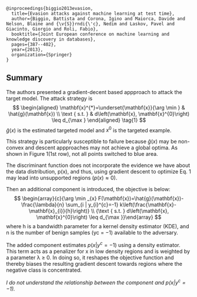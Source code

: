 ```
@inproceedings{biggio2013evasion,
  title={Evasion attacks against machine learning at test time},
  author={Biggio, Battista and Corona, Igino and Maiorca, Davide and Nelson, Blaine and {\v{S}}rndi{\'c}, Nedim and Laskov, Pavel and Giacinto, Giorgio and Roli, Fabio},
  booktitle={Joint European conference on machine learning and knowledge discovery in databases},
  pages={387--402},
  year={2013},
  organization={Springer}
}
```
## Summary
The authors presented a gradient-decent based appproach to attack the target model. The attack strategy is 
$$
\begin{aligned} \mathbf{x}^{*}=\underset{\mathbf{x}}{\arg \min } & \hat{g}(\mathbf{x}) \\ \text { s.t. } & d\left(\mathbf{x}, \mathbf{x}^{0}\right) \leq d_{\max } \end{aligned}
\tag{1}
$$
$\hat{g}(x)$ is the estimated targeted model and $x^0$ is the targeted example.

This strategy is particularly susceptible to failure because $\hat{g}(x)$ may be non-convex and descent appproaches may not achieve a global optima. As shown in Figure 1(1st row), not all points switched to blue area.

The discriminant function does not incorporate the evidence we have about the data distribution, p(x), and thus, using gradient descent to optimize Eq. $1$ may lead into unsupported regions $(p(x) ≈ 0)$.

Then an additional component is introduced, the objective is below:
$$
\begin{array}{c}{\arg \min _{x} F(\mathbf{x})=\hat{g}(\mathbf{x})-\frac{\lambda}{n} \sum_{i | y_{i}^{c}=-1} k\left(\frac{\mathbf{x}-\mathbf{x}_{i}}{h}\right)} \\ {\text { s.t. } d\left(\mathbf{x}, \mathbf{x}^{0}\right) \leq d_{\max }}\end{array}
$$
where h is a bandwidth parameter for a kernel density estimator (KDE), and n is the number of benign samples (yc = −1) available to the adversary.

The added component estimates $p(x|y^c = −1)$ using a density estimator. This term acts as a penalizer for x in low density regions and is weighted by a parameter λ ≥ 0.
In doing so, it reshapes the objective function and thereby biases the resulting gradient descent towards regions where the negative class is concentrated.

_I do not understand the relationship between the component and $p(x|y^c = −1)$._


